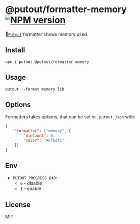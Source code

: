 # @putout/formatter-memory [![NPM version][NPMIMGURL]][NPMURL]

[NPMIMGURL]: https://img.shields.io/npm/v/@putout/formatter-memory.svg?style=flat&longCache=true
[NPMURL]: https://npmjs.org/package/@putout/formatter-memory "npm"

🐊[`Putout`](https://github.com/coderaiser/putout) formatter shows memory used.

## Install

```
npm i putout @putout/formatter-memory
```

## Usage

```
putout --format memory lib
```

## Options

Formatters takes options, that can be set in `.putout.json` with:

```json
{
    "formatter": ["memory", {
        "minCount": 0,
        "color": "#6fbdf1"
    }]
}
```

## Env

- `PUTOUT_PROGRESS_BAR`:
  - `0` - disable
  - `1` - enable

## License

MIT
